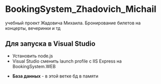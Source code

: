 # BookingSystem_Zhadovich_Michail
учебный проект Жадовича Михаила. Бронирование билетов на концерты, вечеринки и тд

## Для запуска в Visual Studio

* Установить node.js
* Visual Studio сменить launch profile  с IIS Express на BookingSystem.WEB

- **База данных** -
в этой ветке бд в памяти
